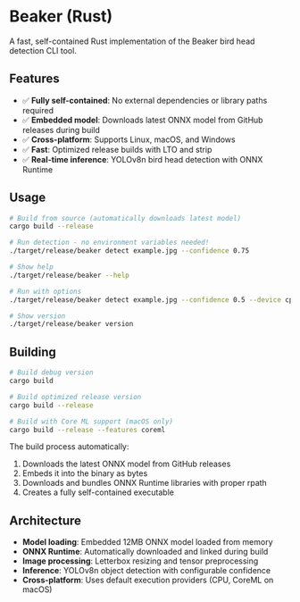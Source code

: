 # Beaker (Rust)

A fast, self-contained Rust implementation of the Beaker bird head detection CLI tool.

## Features

- ✅ **Fully self-contained**: No external dependencies or library paths required
- ✅ **Embedded model**: Downloads latest ONNX model from GitHub releases during build
- ✅ **Cross-platform**: Supports Linux, macOS, and Windows
- ✅ **Fast**: Optimized release builds with LTO and strip
- ✅ **Real-time inference**: YOLOv8n bird head detection with ONNX Runtime

## Usage

```bash
# Build from source (automatically downloads latest model)
cargo build --release

# Run detection - no environment variables needed!
./target/release/beaker detect example.jpg --confidence 0.75

# Show help
./target/release/beaker --help

# Run with options
./target/release/beaker detect example.jpg --confidence 0.5 --device cpu

# Show version
./target/release/beaker version
```

## Building

```bash
# Build debug version
cargo build

# Build optimized release version
cargo build --release

# Build with Core ML support (macOS only)
cargo build --release --features coreml
```

The build process automatically:
1. Downloads the latest ONNX model from GitHub releases
2. Embeds it into the binary as bytes
3. Downloads and bundles ONNX Runtime libraries with proper rpath
4. Creates a fully self-contained executable

## Architecture

- **Model loading**: Embedded 12MB ONNX model loaded from memory
- **ONNX Runtime**: Automatically downloaded and linked during build
- **Image processing**: Letterbox resizing and tensor preprocessing
- **Inference**: YOLOv8n object detection with configurable confidence
- **Cross-platform**: Uses default execution providers (CPU, CoreML on macOS)
